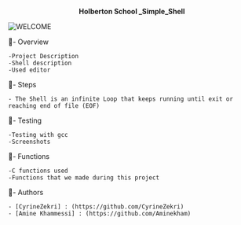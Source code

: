 <p style="text-align: center; font-weight: bold"> Holberton School _Simple_Shell</p>

![WELCOME](https://i.pinimg.com/originals/9d/b9/71/9db9712c704dfba57ad2737bcf0de8a3.gif)

:dart:- Overview 

    -Project Description
    -Shell description
    -Used editor

:pushpin:- Steps 

    - The Shell is an infinite Loop that keeps running until exit or reaching end of file (EOF)

:dart:- Testing

    -Testing with gcc
    -Screenshots

:dart:- Functions

    -C functions used
    -Functions that we made during this project

:dart:- Authors

    - [CyrineZekri] : (https://github.com/CyrineZekri)
    - [Amine Khammessi] : (https://github.com/Aminekham)